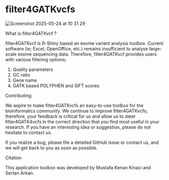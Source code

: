 # filter4GATKvcfs
![Screenshot 2025-05-24 at 10 31 29](https://github.com/user-attachments/assets/97d83d63-bbb2-4986-9ca1-159cfe9eca4b)

What is  filter4GATKvcf ?

filter4GATKvcf is R-Shiny based an exome variant analysis toolbox. Current software (ie; Excel, OpenOffice, etc.) remains insufficient to analyse large-scale exome sequencing data. Therefore, filter4GATKvcf provides users with various filtering options;

1) Quality parameters
2) GC ratio
3) Gene name
4) GATK based POLYPHEN and SIFT scores 

Contributing

We aspire to make filter4GATKvcfs an easy-to-use toolbox for the bioinformatics community. We continue to improve filter4GATKvcfs; therefore, your feedback is critical for us and allow us to steer filter4GATK4vcfs in the correct direction that you find most useful in your research. If you have an interesting idea or suggestion, please do not hesitate to contact us.

If you realize a bug, please file a detailed GitHub issue or contact us, and we will get back to you as soon as possible.

Citation

This application toolbox was developed by Mustafa Kenan Kinaci and Sertan Arkan.
